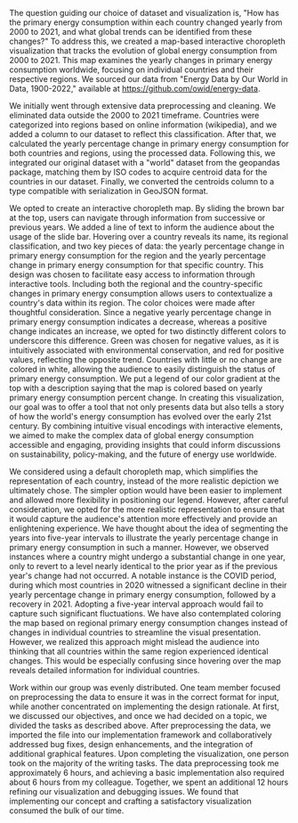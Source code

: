 The question guiding our choice of dataset and visualization is, "How has the primary energy consumption within each country changed yearly from 2000 to 2021, and what global trends can be identified from these changes?" To address this, we created a map-based  interactive choropleth visualization that tracks the evolution of global energy consumption from 2000 to 2021. This map examines the yearly changes in primary energy consumption worldwide, focusing on individual countries and their respective regions. We sourced our data from "Energy Data by Our World in Data, 1900-2022," available at https://github.com/owid/energy-data. 

We initially went through extensive data preprocessing and cleaning. We eliminated data outside the 2000 to 2021 timeframe. Countries were categorized into regions based on online information (wikipedia), and we added a column to our dataset to reflect this classification. After that, we calculated the yearly percentage change in primary energy consumption for both countries and regions, using the processed data. Following this, we integrated our original dataset with a "world" dataset from the geopandas package, matching them by ISO codes to acquire centroid data for the countries in our dataset. Finally, we converted the centroids column to a type compatible with serialization in GeoJSON format.

We opted to create an interactive choropleth map. By sliding the brown bar at the top, users can navigate through information from successive or previous years. We added a line of text to inform the audience about the usage of the slide bar. Hovering over a country reveals its name, its regional classification, and two key pieces of data: the yearly percentage change in primary energy consumption for the region and the yearly percentage change in primary energy consumption for that specific country. This design was chosen to facilitate easy access to information through interactive tools. Including both the regional and the country-specific changes in primary energy consumption allows users to contextualize a country's data within its region. The color choices were made after thoughtful consideration. Since a negative yearly percentage change in primary energy consumption indicates a decrease, whereas a positive change indicates an increase, we opted for two distinctly different colors to underscore this difference. Green was chosen for negative values, as it is intuitively associated with environmental conservation, and red for positive values, reflecting the opposite trend. Countries with little or no change are colored in white, allowing the audience to easily distinguish the status of primary energy consumption. We put a legend of our color gradient at the top with a description saying that the map is colored based on yearly primary energy consumption percent change. In creating this visualization, our goal was to offer a tool that not only presents data but also tells a story of how the world's energy consumption has evolved over the early 21st century. By combining intuitive visual encodings with interactive elements, we aimed to make the complex data of global energy consumption accessible and engaging, providing insights that could inform discussions on sustainability, policy-making, and the future of energy use worldwide.

We considered using a default choropleth map, which simplifies the representation of each country, instead of the more realistic depiction we ultimately chose. The simpler option would have been easier to implement and allowed more flexibility in positioning our legend. However, after careful consideration, we opted for the more realistic representation to ensure that it would capture the audience's attention more effectively and provide an enlightening experience. We have thought about the idea of segmenting the years into five-year intervals to illustrate the yearly percentage change in primary energy consumption in such a manner. However, we observed instances where a country might undergo a substantial change in one year, only to revert to a level nearly identical to the prior year as if the previous year's change had not occurred. A notable instance is the COVID period, during which most countries in 2020 witnessed a significant decline in their yearly percentage change in primary energy consumption, followed by a recovery in 2021. Adopting a five-year interval approach would fail to capture such significant fluctuations. We have also contemplated coloring the map based on regional primary energy consumption changes instead of changes in individual countries to streamline the visual presentation. However, we realized this approach might mislead the audience into thinking that all countries within the same region experienced identical changes. This would be especially confusing since hovering over the map reveals detailed information for individual countries.

Work within our group was evenly distributed. One team member focused on preprocessing the data to ensure it was in the correct format for input, while another concentrated on implementing the design rationale. At first, we discussed our objectives, and once we had decided on a topic, we divided the tasks as described above. After preprocessing the data, we imported the file into our implementation framework and collaboratively addressed bug fixes, design enhancements, and the integration of additional graphical features. Upon completing the visualization, one person took on the majority of the writing tasks. The data preprocessing took me approximately 6 hours, and achieving a basic implementation also required about 6 hours from my colleague. Together, we spent an additional 12 hours refining our visualization and debugging issues. We found that implementing our concept and crafting a satisfactory visualization consumed the bulk of our time.


